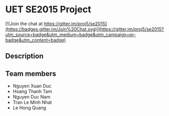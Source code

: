 UET SE2015 Project
=============================

[![Join the chat at https://gitter.im/proj5/se2015](https://badges.gitter.im/Join%20Chat.svg)](https://gitter.im/proj5/se2015?utm_source=badge&utm_medium=badge&utm_campaign=pr-badge&utm_content=badge)

Description
-----------------------------

Team members
-----------------------------
* Nguyen Xuan Duc
* Hoang Thanh Tam
* Nguyen Duc Nam
* Tran Le Minh Nhat
* Le Hong Quang
